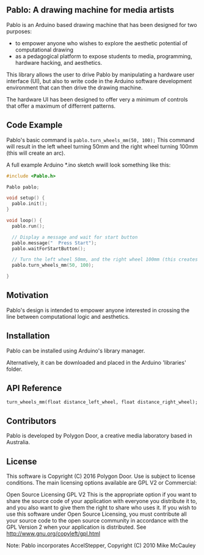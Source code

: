 ## Pablo: A drawing machine for media artists

Pablo is an Arduino based drawing machine that has been designed for two purposes:
- to empower anyone who wishes to explore the aesthetic potential of computational drawing
- as a pedagogical platform to expose students to media, programming, hardware hacking, and aesthetics.

This library allows the user to drive Pablo by manipulating a hardware user interface (UI), but also to write code in the Arduino software development environment that can then drive the drawing machine.

The hardware UI has been designed to offer very a minimum of controls that offer a maximum of differrent patterns.

## Code Example

Pablo's basic command is `pablo.turn_wheels_mm(50, 100);` This command will result in the left wheel turning 50mm and the right wheel turning 100mm (this will create an arc).

A full example Arduino *.ino sketch wwill look something like this:

```cpp
#include <Pablo.h>

Pablo pablo;

void setup() {
  pablo.init();
}

void loop() {
  pablo.run();

  // Display a message and wait for start button
  pablo.message("  Press Start");
  pablo.waitForStartButton();

  // Turn the left wheel 50mm, and the right wheel 100mm (this creates an arc)
  pablo.turn_wheels_mm(50, 100);

}
```

## Motivation

Pablo's design is intended to empower anyone interested in crossing the line between computational logic and aesthetics.

## Installation

Pablo can be installed using Arduino's library manager.

Alternatively, it can be downloaded and placed in the Arduino 'libraries' folder.

## API Reference

`turn_wheels_mm(float distance_left_wheel, float distance_right_wheel);`


## Contributors

Pablo is developed by Polygon Door, a creative media laboratory based in Australia.

## License

This software is Copyright (C) 2016 Polygon Door. Use is subject to license
conditions. The main licensing options available are GPL V2 or Commercial:

Open Source Licensing GPL V2
This is the appropriate option if you want to share the source code of your
application with everyone you distribute it to, and you also want to give them
the right to share who uses it. If you wish to use this software under Open
Source Licensing, you must contribute all your source code to the open source
community in accordance with the GPL Version 2 when your application is
distributed. See http://www.gnu.org/copyleft/gpl.html

Note: Pablo incorporates AccelStepper, Copyright (C) 2010 Mike McCauley